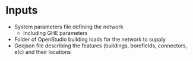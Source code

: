 # Inputs

- System parameters file defining the network
  - Including GHE parameters
- Folder of OpenStudio building loads for the network to supply
- Geojson file describing the features (buildings, borefields, connectors, etc) and their locations
